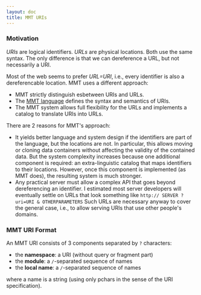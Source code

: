 ```yaml
---
layout: doc
title: MMT URIs
---
```


### Motivation

*URIs* are logical identifiers. *URLs* are physical locations. Both use the same syntax. The only difference is that we can dereference a URL, but not necessarily a URI.

Most of the web seems to prefer *URL=URI*, i.e., every identifier is also a dereferencable location.
MMT uses a different approach:

* MMT strictly distinguish esbetween URIs and URLs.
* The [MMT language](../language/) defines the syntax and semantics of URIs.
* The MMT system allows full flexibility for the URLs and implements a catalog to translate URIs into URLs.

There are 2 reasons for MMT's approach:

* It yields better language and system design if the identifiers are part of the language, but the locations are not. In particular, this allows moving or cloning data containers without affecting the validity of the contained data.
    But the system complexity increases because one additional component is required: an extra-linguistic catalog that maps identifiers to their locations. However, once this component is implemented (as MMT does), the resulting system is much stronger.
* Any practical server must allow a complex API that goes beyond dereferencing an identifier.
    I estimated most server developers will eventually settle on URLs that look something like `http:// SERVER ? uri=URI & OTHERPARAMETERS`
    Such URLs are necessary anyway to cover the general case, i.e., to allow serving URIs that use other people's domains.

### MMT URI Format
An MMT URI consists of 3 components separated by `?` characters:

* the **namespace**: a URI (without query or fragment part)
* the **module**: a `/`-separated sequence of names
* the **local name**: a `/`-separated sequence of names

where a name is a string (using only pchars in the sense of the URI specification).